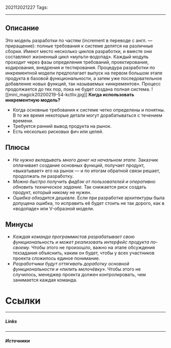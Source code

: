 202112021227
Tags:
___
## Описание
Это модель разработки по частям (increment в переводе с англ. — приращение): полные требования к системе делятся на различные сборки. Имеют место несколько циклов разработки, и вместе они составляют жизненный цикл «мульти-водопад».
Каждый модуль проходит через фазы определения требований, проектирования, кодирования, внедрения и тестирования. Процедура разработки по инкрементной модели предполагает выпуск на первом большом этапе продукта в базовой функциональности, а затем уже последовательное добавление новых функций, так называемых «инкрементов». Процесс продолжается до тех пор, пока не будет создана полная система.
![[mini_magick20200219-54-kctliv.jpg]]
**Когда использовать инкрементную модель?**  
  -   Когда основные требования к системе четко определены и понятны. В то же время некоторые детали могут дорабатываться с течением времени.
-   Требуется ранний вывод продукта на рынок.
-   Есть несколько рисковых фич или целей.


## Плюсы
-   _Не нужно вкладывать много денег на начальном этапе._ Заказчик оплачивает создание основных функций, получает продукт, «выкатывает» его на рынок — и по итогам обратной связи решает, продолжать ли разработку.
-   _Можно быстро получить фидбэк от пользователей и оперативно обновить техническое задание._ Так снижается риск создать продукт, который никому не нужен.
-   _Ошибка обходится дешевле._ Если при разработке архитектуры была допущена ошибка, то исправить её будет стоить не так дорого, как в «водопаде» или V-образной модели.

## Минусы
-   _Каждая команда программистов разрабатывает свою функциональность и может реализовать интерфейс продукта по-своему._ Чтобы этого не произошло, важно на этапе обсуждения техзадания объяснить, каким он будет, чтобы у всех участников проекта сложилось единое понимание. 
-   _Разработчики будут оттягивать доработку основной функциональности и «пилить мелочёвку»._ Чтобы этого не случилось, менеджер проекта должен контролировать, чем занимается каждая команда.



#  Ссылки
___
##### Links


---
##### Источники